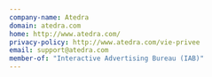 ```yaml
---
company-name: Atedra
domain: atedra.com
home: http://www.atedra.com/
privacy-policy: http://www.atedra.com/vie-privee
email: support@atedra.com
member-of: "Interactive Advertising Bureau (IAB)"
---
```




